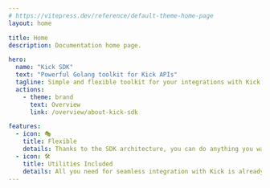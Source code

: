 ```yaml
---
# https://vitepress.dev/reference/default-theme-home-page
layout: home

title: Home
description: Documentation home page.

hero:
  name: "Kick SDK"
  text: "Powerful Golang toolkit for Kick APIs"
  tagline: Simple and flexible toolkit for your integrations with Kick's public APIs
  actions:
    - theme: brand
      text: Overview
      link: /overview/about-kick-sdk

features:
  - icon: 🎭
    title: Flexible
    details: Thanks to the SDK architecture, you can do anything you want - even run your custom queries!
  - icon: 🛠️
    title: Utilities Included
    details: All you need for seamless integration with Kick is already there.
---
```

